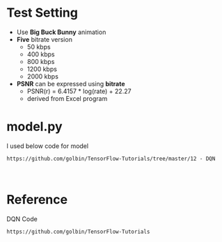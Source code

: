 # Test Setting  

- Use **Big Buck Bunny** animation    
- **Five** bitrate version
  - 50 kbps
  - 400 kbps
  - 800 kbps
  - 1200 kbps
  - 2000 kbps
- **PSNR** can be expressed using **bitrate**  
  - PSNR(r) = 6.4157 * log(rate) + 22.27  
  - derived from Excel program

# model.py  
I used below code for model  
```
https://github.com/golbin/TensorFlow-Tutorials/tree/master/12 - DQN
```

<br>

# Reference  

DQN Code
```
https://github.com/golbin/TensorFlow-Tutorials
```